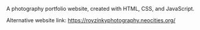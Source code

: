 A photography portfolio website, created with HTML, CSS, and JavaScript.  

Alternative website link: https://royzinkyphotography.neocities.org/
